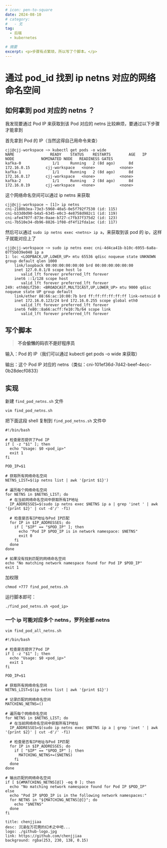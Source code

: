 ```yaml
---
# icon: pen-to-square
date: 2024-08-10
# category:
#   - 无
tag: 
  - 后端
  - kubernetes

# 摘要
excerpt: <p>步骤有点繁琐，所以写了个脚本。</p>
---
```


<!-- more -->

# 通过 pod_id 找到 ip netns 对应的网络命名空间

## 如何拿到 pod 对应的 netns ？

我发现要通过 Pod IP 来获取到该 Pod 对应的 netns 比较麻烦，要通过以下步骤才能拿到

首先拿到 Pod 的 IP（当然这得自己用命令来查）

```
cjj@cjj-workspace ~> kubectl get pods -o wide
NAME                READY    STATUS    RESTARTS        AGE   IP                NODE            NOMINATED NODE   READINESS GATES
kafka-0              1/1     Running   2 (8d ago)      8d    172.16.0.15       cjj-workspace   <none>           <none>
kafka-1              1/1     Running   2 (8d ago)      8d    172.16.0.17       cjj-workspace   <none>           <none>
kafka-2              1/1     Running   2 (8d ago)      8d    172.16.0.19       cjj-workspace   <none>           <none>
```
这个网络命名空间可以通过 ip netns 来获取

```
cjj@cjj-workspace ~ [1]> ip netns
cni-2180b3ea-73e3-5960-40a5-0e5f792f7530 (id: 115)
cni-b33d0d90-b4a5-6345-e0c3-4e8758d982c1 (id: 119)
cni-afe4707f-873e-0aae-b727-c7fb37f375d2 (id: 123)
cni-7b510e34-db96-8826-1f08-df4f12fda1ac (id: 117)
```

然后可以通过 `sudo ip netns exec <netns> ip a`，来获取到该 pod 的 ip，这样子就能对应上了

```
cjj@cjj-workspace ~> sudo ip netns exec cni-4d4ca41b-b10c-6955-6a8a-07f5b039e048 ip a
1: lo: <LOOPBACK,UP,LOWER_UP> mtu 65536 qdisc noqueue state UNKNOWN group default qlen 1000
    link/loopback 00:00:00:00:00:00 brd 00:00:00:00:00:00
    inet 127.0.0.1/8 scope host lo
       valid_lft forever preferred_lft forever
    inet6 ::1/128 scope host
       valid_lft forever preferred_lft forever
249: eth0@if250: <BROADCAST,MULTICAST,UP,LOWER_UP> mtu 9000 qdisc noqueue state UP group default
    link/ether 88:66:ac:10:00:7b brd ff:ff:ff:ff:ff:ff link-netnsid 0
    inet 172.16.0.123/24 brd 172.16.0.255 scope global eth0
       valid_lft forever preferred_lft forever
    inet6 fe80::8a66:acff:fe10:7b/64 scope link
       valid_lft forever preferred_lft forever
```

## 写个脚本

> **不会偷懒的码农不是好程序员**

输入：Pod 的 IP（我们可以通过 kubectl get pods -o wide 来获取）

输出：这个 Pod IP 对应的 netns（类似：cni-101ef36d-7d42-beef-4ecc-0b28decf0833）

## 实现

新建 `find_pod_netns.sh` 文件

```
vim find_pod_netns.sh
```
把下面这段 shell 复制到 `find_pod_netns.sh` 文件中

```
#!/bin/bash

# 检查是否提供了Pod IP
if [ -z "$1" ]; then
  echo "Usage: $0 <pod_ip>"
  exit 1
fi

POD_IP=$1

# 获取所有网络命名空间
NETNS_LIST=$(ip netns list | awk '{print $1}')

# 遍历每个网络命名空间
for NETNS in $NETNS_LIST; do
  # 在当前网络命名空间中获取所有IP地址
  IP_ADDRESSES=$(sudo ip netns exec $NETNS ip a | grep 'inet ' | awk '{print $2}' | cut -d'/' -f1)
  
  # 检查是否有IP地址与Pod IP匹配
  for IP in $IP_ADDRESSES; do
    if [ "$IP" == "$POD_IP" ]; then
      echo "Pod IP $POD_IP is in network namespace: $NETNS"
      exit 0
    fi
  done
done

# 如果没有找到匹配的网络命名空间
echo "No matching network namespace found for Pod IP $POD_IP"
exit 1
```

加权限

```
chmod +777 find_pod_netns.sh
```

运行脚本即可：

```
./find_pod_netns.sh <pod_ip>
```

### 一个 ip 可能对应多个 netns，罗列全部 netns

```
vim find_pod_all_netns.sh
```

```
#!/bin/bash

# 检查是否提供了Pod IP
if [ -z "$1" ]; then
  echo "Usage: $0 <pod_ip>"
  exit 1
fi

POD_IP=$1

# 获取所有网络命名空间
NETNS_LIST=$(ip netns list | awk '{print $1}')

# 记录匹配的网络命名空间
MATCHING_NETNS=()

# 遍历每个网络命名空间
for NETNS in $NETNS_LIST; do
  # 在当前网络命名空间中获取所有IP地址
  IP_ADDRESSES=$(sudo ip netns exec $NETNS ip a | grep 'inet ' | awk '{print $2}' | cut -d'/' -f1)
  
  # 检查是否有IP地址与Pod IP匹配
  for IP in $IP_ADDRESSES; do
    if [ "$IP" == "$POD_IP" ]; then
      MATCHING_NETNS+=($NETNS)
    fi
  done
done

# 输出匹配的网络命名空间
if [ ${#MATCHING_NETNS[@]} -eq 0 ]; then
  echo "No matching network namespace found for Pod IP $POD_IP"
else
  echo "Pod IP $POD_IP is in the following network namespaces:"
  for NETNS in "${MATCHING_NETNS[@]}"; do
    echo "$NETNS"
  done
fi
```

```component VPCard
title: chenjjiaa
desc: 沉浸在万花筒的幻术之中吧...
logo: ./github-logo.jpg
link: https://github.com/chenjjiaa
background: rgba(253, 230, 138, 0.15)
```